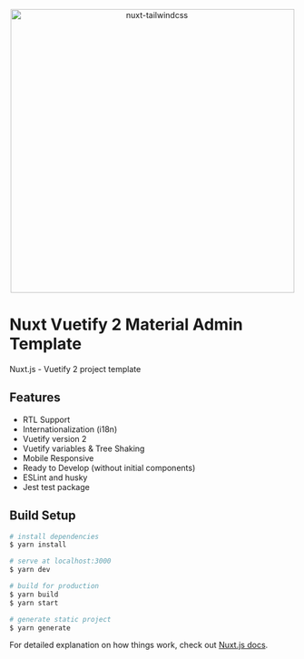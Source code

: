 <p align="center">
  <img src="https://user-images.githubusercontent.com/904724/59509947-c14eca80-8eb2-11e9-807c-14e7cc72eecc.png" alt="nuxt-tailwindcss" width="500"/>
</p>

# Nuxt Vuetify 2 Material Admin Template

Nuxt.js - Vuetify 2 project template

## Features
 - RTL Support
 - Internationalization (i18n)
 - Vuetify version 2
 - Vuetify variables & Tree Shaking
 - Mobile Responsive
 - Ready to Develop (without initial components)
 - ESLint and husky
 - Jest test package

## Build Setup

``` bash
# install dependencies
$ yarn install

# serve at localhost:3000
$ yarn dev

# build for production
$ yarn build
$ yarn start

# generate static project
$ yarn generate
```

For detailed explanation on how things work, check out [Nuxt.js docs](https://nuxtjs.org).
